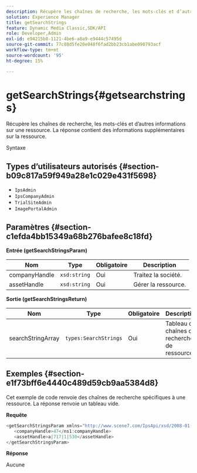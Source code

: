 ```yaml
---
description: Récupère les chaînes de recherche, les mots-clés et d’autres informations sur une ressource. La réponse contient des informations supplémentaires sur la ressource.
solution: Experience Manager
title: getSearchStrings
feature: Dynamic Media Classic,SDK/API
role: Developer,Admin
exl-id: e94215b8-1121-4be6-a8a9-e9444c57495d
source-git-commit: 77c88d5fe20e048f6fad2bb23cb1abe090793acf
workflow-type: tm+mt
source-wordcount: '95'
ht-degree: 15%

---
```


# getSearchStrings{#getsearchstrings}

Récupère les chaînes de recherche, les mots-clés et d’autres informations sur une ressource. La réponse contient des informations supplémentaires sur la ressource.

Syntaxe

## Types d’utilisateurs autorisés {#section-b09c817a59f949a28e1c029e431f5698}

* `IpsAdmin`
* `IpsCompanyAdmin`
* `TrialSiteAdmin`
* `ImagePortalAdmin`

## Paramètres {#section-c1efda4bb15349a68b276bafee8c18fd}

**Entrée (getSearchStringsParam)**

| Nom | Type | Obligatoire | Description |
|---|---|---|---|
| companyHandle | `xsd:string` | Oui | Traitez la société. |
| assetHandle | `xsd:string` | Oui | Gérer la ressource. |

**Sortie (getSearchStringsReturn)**

| Nom | Type | Obligatoire | Description |
|---|---|---|---|
| searchStringArray | `types:SearchStrings` | Oui | Tableau de chaînes de recherche de ressources. |

## Exemples {#section-e1f73bff6e4440c489d59cb9aa5384d8}

Cet exemple de code renvoie des chaînes de recherche spécifiques à une ressource. La réponse renvoie un tableau vide.

**Requête**

```java
<getSearchStringsParam xmlns="http://www.scene7.com/IpsApi/xsd/2008-01-15">
   <companyHandle>47</ns1:companyHandle>
   <assetHandle>a|717|1|530</assetHandle>
</getSearchStringsParam>
```

**Réponse**

Aucune
